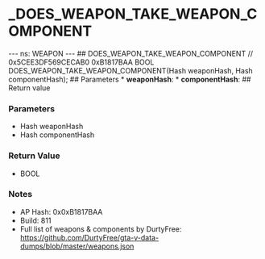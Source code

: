 # _DOES_WEAPON_TAKE_WEAPON_COMPONENT

--- ns: WEAPON --- ## DOES_WEAPON_TAKE_WEAPON_COMPONENT  // 0x5CEE3DF569CECAB0 0xB1817BAA BOOL DOES_WEAPON_TAKE_WEAPON_COMPONENT(Hash weaponHash, Hash componentHash);   ## Parameters * **weaponHash**: * **componentHash**:  ## Return value

### Parameters
* Hash weaponHash
* Hash componentHash

### Return Value
* BOOL

### Notes
* AP Hash: 0x0xB1817BAA
* Build: 811
* Full list of weapons & components by DurtyFree: https://github.com/DurtyFree/gta-v-data-dumps/blob/master/weapons.json

